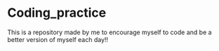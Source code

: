 # Coding_practice
This is a repository made by me to encourage myself to code and be a better version of myself each day!!
